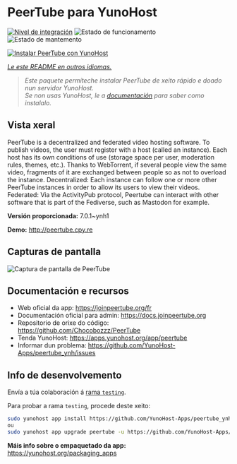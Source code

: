 <!--
NOTA: Este README foi creado automáticamente por <https://github.com/YunoHost/apps/tree/master/tools/readme_generator>
NON debe editarse manualmente.
-->

# PeerTube para YunoHost

[![Nivel de integración](https://apps.yunohost.org/badge/integration/peertube)](https://ci-apps.yunohost.org/ci/apps/peertube/)
![Estado de funcionamento](https://apps.yunohost.org/badge/state/peertube)
![Estado de mantemento](https://apps.yunohost.org/badge/maintained/peertube)

[![Instalar PeerTube con YunoHost](https://install-app.yunohost.org/install-with-yunohost.svg)](https://install-app.yunohost.org/?app=peertube)

*[Le este README en outros idiomas.](./ALL_README.md)*

> *Este paquete permíteche instalar PeerTube de xeito rápido e doado nun servidor YunoHost.*  
> *Se non usas YunoHost, le a [documentación](https://yunohost.org/install) para saber como instalalo.*

## Vista xeral

PeerTube is a decentralized and federated video hosting software. To publish videos, the user must register with a host (called an instance). Each host has its own conditions of use (storage space per user, moderation rules, themes, etc.). Thanks to WebTorrent, if several people view the same video, fragments of it are exchanged between people so as not to overload the instance. Decentralized: Each instance can follow one or more other PeerTube instances in order to allow its users to view their videos. Federated: Via the ActivityPub protocol, Peertube can interact with other software that is part of the Fediverse, such as Mastodon for example.


**Versión proporcionada:** 7.0.1~ynh1

**Demo:** <http://peertube.cpy.re>

## Capturas de pantalla

![Captura de pantalla de PeerTube](./doc/screenshots/screenshot1.jpg)

## Documentación e recursos

- Web oficial da app: <https://joinpeertube.org/fr>
- Documentación oficial para admin: <https://docs.joinpeertube.org>
- Repositorio de orixe do código: <https://github.com/Chocobozzz/PeerTube>
- Tenda YunoHost: <https://apps.yunohost.org/app/peertube>
- Informar dun problema: <https://github.com/YunoHost-Apps/peertube_ynh/issues>

## Info de desenvolvemento

Envía a túa colaboración á [rama `testing`](https://github.com/YunoHost-Apps/peertube_ynh/tree/testing).

Para probar a rama `testing`, procede deste xeito:

```bash
sudo yunohost app install https://github.com/YunoHost-Apps/peertube_ynh/tree/testing --debug
ou
sudo yunohost app upgrade peertube -u https://github.com/YunoHost-Apps/peertube_ynh/tree/testing --debug
```

**Máis info sobre o empaquetado da app:** <https://yunohost.org/packaging_apps>
